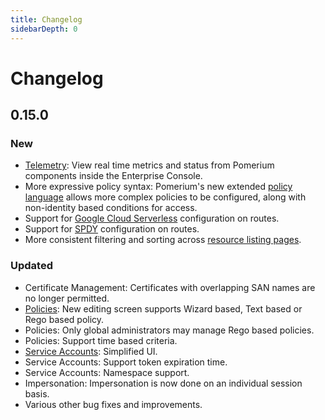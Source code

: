 ```yaml
---
title: Changelog
sidebarDepth: 0
---
```


#  Changelog

## 0.15.0

### New

- [Telemetry]: View real time metrics and status from Pomerium components inside the Enterprise Console.
- More expressive policy syntax: Pomerium's new extended [policy language] allows more complex policies to be configured, along with non-identity based conditions for access.
- Support for [Google Cloud Serverless] configuration on routes.
- Support for [SPDY] configuration on routes.
- More consistent filtering and sorting across [resource listing pages][runtime].

### Updated

- Certificate Management: Certificates with overlapping SAN names are no longer permitted.
- [Policies]: New editing screen supports Wizard based, Text based or Rego based policy.
- Policies: Only global administrators may manage Rego based policies.
- Policies: Support time based criteria.
- [Service Accounts]: Simplified UI.
- Service Accounts: Support token expiration time.
- Service Accounts: Namespace support.
- Impersonation: Impersonation is now done on an individual session basis.
- Various other bug fixes and improvements.

[`signing key`]: /reference/readme.md/#signing-key
[Telemetry]: /enterprise/reference/reports.md#traffic
[policy language]: /enterprise/reference/manage.md#pomerium-policy-language
[Google Cloud Serverless]: /reference/readme.md#enable-google-cloud-serverless-authentication
[SPDY]: /reference/readme.md#spdy
[runtime]: /enterprise/reference/reports.md#runtime
[Policies]: /enterprise/reference/manage.md#policies-2
[Service Accounts]: /enterprise/concepts.md#service-accounts